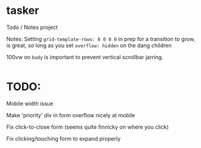 # tasker
Todo / Notes project

Notes: Setting `grid-template-rows: 0 0 0 0` in prep for a transition to grow, is great, so long as you set `overflow: hidden` on the dang children

100vw on `body` is important to prevent vertical scrollbar jarring.

~~~
~~~
# TODO:


Mobile width issue

Make 'priority' div in form overflow nicely at mobile

Fix click-to-close form (seems quite finnicky on where you click)

Fix clicking/touching form to expand properly
